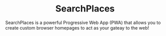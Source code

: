 <h1 align="center"><b>SearchPlaces</b></h1>
<p>SearchPlaces is a powerful Progressive Web App (PWA) that allows you to create custom browser homepages to act as your gateay to the web!</p>